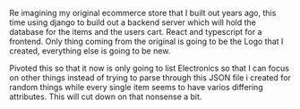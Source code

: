 Re imagining my original ecommerce store that I built out years ago, this time using django to build out a backend server which will hold the database for the items and the users cart. React and typescript for a frontend. Only thing coming from the original is going to be the Logo that I created, everything else is going to be new. 

Pivoted this so that it now is only going to list Electronics so that I can focus on other things instead of trying to parse through this JSON file i created for random things while every single item seems to have varios differing attributes. This will cut down on that nonsense a bit. 
